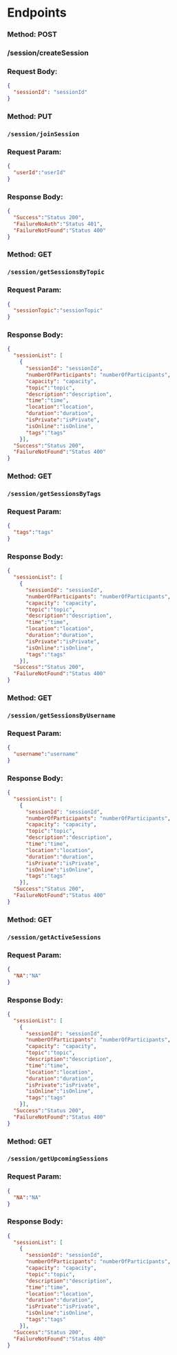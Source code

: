 # Endpoints

### Method: POST

### /session/createSession

### Request Body:

```json
{
  "sessionId": "sessionId"
}
```
### Method: PUT
### `/session/joinSession`
### Request Param:

```json
{
  "userId":"userId"
}
```

### Response Body:

```json
{
  "Success":"Status 200",
  "FailureNoAuth":"Status 401",
  "FailureNotFound":"Status 400"
}
```

### Method: GET
### `/session/getSessionsByTopic`
### Request Param:

```json
{
  "sessionTopic":"sessionTopic"
}
```
### Response Body:
```json
{
  "sessionList": [
    {
      "sessionId": "sessionId",
      "numberOfParticipants": "numberOfParticipants",
      "capacity": "capacity",
      "topic":"topic",
      "description":"description",
      "time":"time",
      "location":"location",
      "duration":"duration",
      "isPrivate":"isPrivate",
      "isOnline":"isOnline",
      "tags":"tags"
    }],
  "Success":"Status 200",
  "FailureNotFound":"Status 400"
}
```

### Method: GET
### `/session/getSessionsByTags`
### Request Param:

```json
{
  "tags":"tags"
}
```
### Response Body:
```json
{
  "sessionList": [
    {
      "sessionId": "sessionId",
      "numberOfParticipants": "numberOfParticipants",
      "capacity": "capacity",
      "topic":"topic",
      "description":"description",
      "time":"time",
      "location":"location",
      "duration":"duration",
      "isPrivate":"isPrivate",
      "isOnline":"isOnline",
      "tags":"tags"
    }],
  "Success":"Status 200",
  "FailureNotFound":"Status 400"
}
```

### Method: GET
### `/session/getSessionsByUsername`
### Request Param:

```json
{
  "username":"username"
}
```
### Response Body:
```json
{
  "sessionList": [
    {
      "sessionId": "sessionId",
      "numberOfParticipants": "numberOfParticipants",
      "capacity": "capacity",
      "topic":"topic",
      "description":"description",
      "time":"time",
      "location":"location",
      "duration":"duration",
      "isPrivate":"isPrivate",
      "isOnline":"isOnline",
      "tags":"tags"
    }],
  "Success":"Status 200",
  "FailureNotFound":"Status 400"
}
```

### Method: GET
### `/session/getActiveSessions`
### Request Param:

```json
{
  "NA":"NA"
}
```
### Response Body:
```json
{
  "sessionList": [
    {
      "sessionId": "sessionId",
      "numberOfParticipants": "numberOfParticipants",
      "capacity": "capacity",
      "topic":"topic",
      "description":"description",
      "time":"time",
      "location":"location",
      "duration":"duration",
      "isPrivate":"isPrivate",
      "isOnline":"isOnline",
      "tags":"tags"
    }],
  "Success":"Status 200",
  "FailureNotFound":"Status 400"
}
```

### Method: GET
### `/session/getUpcomingSessions`
### Request Param:

```json
{
  "NA":"NA"
}
```
### Response Body:
```json
{
  "sessionList": [
    {
      "sessionId": "sessionId",
      "numberOfParticipants": "numberOfParticipants",
      "capacity": "capacity",
      "topic":"topic",
      "description":"description",
      "time":"time",
      "location":"location",
      "duration":"duration",
      "isPrivate":"isPrivate",
      "isOnline":"isOnline",
      "tags":"tags"
    }],
  "Success":"Status 200",
  "FailureNotFound":"Status 400"
}
```